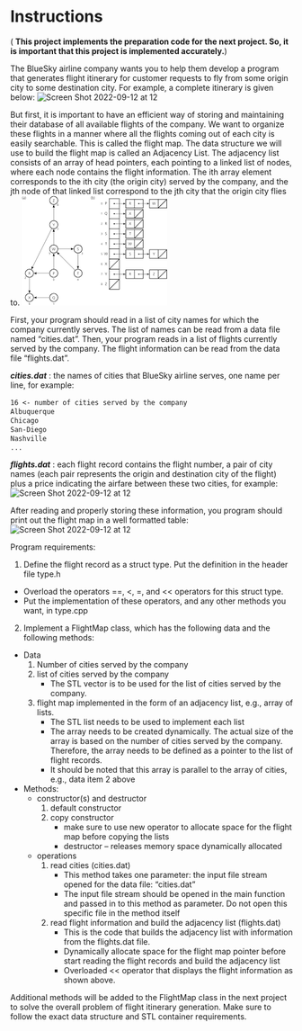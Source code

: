 # Instructions  
( __This project implements the preparation code for the next project. So, it is important that this project is
implemented accurately.__)


The BlueSky airline company wants you to help them develop a program that generates flight itinerary for customer requests to fly from some origin city to some destination city. For example, a complete itinerary is given below:
![Screen Shot 2022-09-12 at 12](Screen%20Shot%202022-09-12%20at%2012.33.10%20PM.png)

But first, it is important to have an efficient way of storing and maintaining their database of all available flights of the company. We want to organize these flights in a manner where all the flights coming out of each city is easily searchable. This is called the flight map. The data structure we will use to build the flight map is called an Adjacency List. The adjacency list consists of an array of head pointers, each pointing to a linked list of nodes, where each node contains the flight information. The ith array element corresponds to the ith city (the origin city) served by the company, and the jth node of that linked list correspond to the jth city that the origin city flies to.
![Unknown](Unknown.png)

First, your program should read in a list of city names for which the company currently serves. The list of names can be read from a data file named “cities.dat”. Then, your program reads in a list of flights currently served by the company. The flight information can be read from the data file “flights.dat”.

___cities.dat___ : the names of cities that BlueSky airline serves, one name per line, for example:
```
16 <- number of cities served by the company
Albuquerque 
Chicago 
San-Diego 
Nashville
...
```
___flights.dat___ : each flight record contains the flight number, a pair of city names (each pair represents the origin and destination city of the flight) plus a price indicating the airfare between these two cities, for example:![Screen Shot 2022-09-12 at 12](Screen%20Shot%202022-09-12%20at%2012.36.13%20PM.png)

After reading and properly storing these information, you program should print out the flight map in a well formatted table:
![Screen Shot 2022-09-12 at 12](Screen%20Shot%202022-09-12%20at%2012.38.10%20PM.png)

Program requirements:
1. Define the flight record as a struct type. Put the definition in the header file type.h
* Overload the operators ==, <, =, and << operators for this struct type.
* Put the implementation of these operators, and any other methods you want, in type.cpp
2. Implement a FlightMap class, which has the following data and the following methods:
* Data
  1. Number of cities served by the company
  2. list of cities served by the company
     * The STL vector is to be used for the list of cities served by the company.
  3. flight map implemented in the form of an adjacency list, e.g., array of lists.
     * The STL list needs to be used to implement each list
     * The array needs to be created dynamically. The actual size of the array is
based on the number of cities served by the company. Therefore, the array
needs to be defined as a pointer to the list of flight records.
     * It should be noted that this array is parallel to the array of cities, e.g., data
item 2 above
* Methods:
  * constructor(s) and destructor
    1. default constructor
    2. copy constructor
       * make sure to use new operator to allocate space for the flight map before copying the lists
       * destructor – releases memory space dynamically allocated
  * operations
    1. read cities (cities.dat)
        * This method takes one parameter: the input file stream opened for the data file: “cities.dat”
        * The input file stream should be opened in the main function and passed in to this method as parameter. Do not open this specific file in the method itself
    2. read flight information and build the adjacency list (flights.dat)
        * This is the code that builds the adjacency list with information from the flights.dat file.
        * Dynamically allocate space for the flight map pointer before start reading the flight records and build the adjacency list
        * Overloaded << operator that displays the flight information as shown above.


Additional methods will be added to the FlightMap class in the next project to solve the overall problem of
flight itinerary generation.
Make sure to follow the exact data structure and STL container requirements.